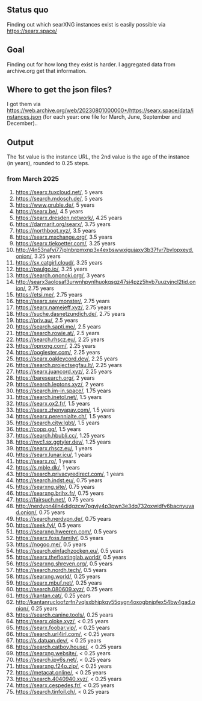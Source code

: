 ## Status quo

Finding out which searXNG instances exist is easily possible via https://searx.space/

## Goal

Finding out for how long they exist is harder.
I aggregated data from archive.org get that information. 

## Where to get the json files?

I got them via https://web.archive.org/web/20230801000000*/https://searx.space/data/instances.json (for each year: one file for March, June, September and December)..

## Output

The 1st value is the instance URL, the 2nd value is the age of the instance (in years), rounded to 0.25 steps.


### from March 2025

1) https://searx.tuxcloud.net/, 5 years
1) https://search.mdosch.de/, 5 years
1) https://www.gruble.de/, 5 years
1) https://searx.be/, 4.5 years
1) https://searx.dresden.network/, 4.25 years
1) https://darmarit.org/searx/, 3.75 years
1) https://northboot.xyz/, 3.5 years
1) https://searx.mxchange.org/, 3.5 years
1) https://searx.tiekoetter.com/, 3.25 years
1) http://4n53nafyi77iplnbrpmxnp3x4exbswwxigujaxy3b37fvr7bvlopxeyd.onion/, 3.25 years
1) https://sx.catgirl.cloud/, 3.25 years
1) https://paulgo.io/, 3.25 years
1) https://search.ononoki.org/, 3 years
1) http://searx3aolosaf3urwnhpynlhuokqsgz47si4pzz5hvb7uuzyjncl2tid.onion/, 2.75 years
1) https://etsi.me/, 2.75 years
1) https://searx.sev.monster/, 2.75 years
1) https://searx.namejeff.xyz/, 2.75 years
1) https://suche.dasnetzundich.de/, 2.75 years
1) https://priv.au/, 2.5 years
1) https://search.sapti.me/, 2.5 years
1) https://search.rowie.at/, 2.5 years
1) https://search.rhscz.eu/, 2.25 years
1) https://opnxng.com/, 2.25 years
1) https://ooglester.com/, 2.25 years
1) https://searx.oakleycord.dev/, 2.25 years
1) https://search.projectsegfau.lt/, 2.25 years
1) https://searx.juancord.xyz/, 2.25 years
1) https://baresearch.org/, 2 years
1) https://search.leptons.xyz/, 2 years
1) https://search.im-in.space/, 1.75 years
1) https://search.inetol.net/, 1.5 years
1) https://searx.ox2.fr/, 1.5 years
1) https://searx.zhenyapav.com/, 1.5 years
1) https://searx.perennialte.ch/, 1.5 years
1) https://search.citw.lgbt/, 1.5 years
1) https://copp.gg/, 1.5 years
1) https://search.hbubli.cc/, 1.25 years
1) https://nyc1.sx.ggtyler.dev/, 1.25 years
1) https://searx.rhscz.eu/, 1 years
1) https://searx.lunar.icu/, 1 years
1) https://searx.ro/, 1 years
1) https://s.mble.dk/, 1 years
1) https://search.privacyredirect.com/, 1 years
1) https://search.indst.eu/, 0.75 years
1) https://searxng.site/, 0.75 years
1) https://searxng.brihx.fr/, 0.75 years
1) https://fairsuch.net/, 0.75 years
1) http://nerdvpn4iln4didgzcw7pgvjv4p3pwn3e3dq732oxwidfv6bacnyuvad.onion/, 0.75 years
1) https://search.nerdvpn.de/, 0.75 years
1) https://seek.fyi/, 0.5 years
1) https://searxng.hweeren.com/, 0.5 years
1) https://searx.foss.family/, 0.5 years
1) https://nogoo.me/, 0.5 years
1) https://search.einfachzocken.eu/, 0.5 years
1) https://searx.thefloatinglab.world/, 0.5 years
1) https://searxng.shreven.org/, 0.5 years
1) https://search.nordh.tech/, 0.5 years
1) https://searxng.world/, 0.25 years
1) https://searx.mbuf.net/, 0.25 years
1) https://search.080609.xyz/, 0.25 years
1) https://kantan.cat/, 0.25 years
1) http://kantanrucloofzrfn7vqlsxbhipkqv55qygn4oxogbnjpfex54bw4gad.onion/, 0.25 years
1) https://search.canine.tools/, 0.25 years
1) https://searx.oloke.xyz/, < 0.25 years
1) https://searx.foobar.vip/, < 0.25 years
1) https://search.url4irl.com/, < 0.25 years
1) https://s.datuan.dev/, < 0.25 years
1) https://search.catboy.house/, < 0.25 years
1) https://searxng.website/, < 0.25 years
1) https://search.ipv6s.net/, < 0.25 years
1) https://searxng.f24o.zip/, < 0.25 years
1) https://metacat.online/, < 0.25 years
1) https://search.4040940.xyz/, < 0.25 years
1) https://searx.cespedes.fr/, < 0.25 years
1) https://search.tinfoil.ch/, < 0.25 years